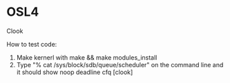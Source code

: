 # OSL4
Clook

How to test code:

1. Make kernerl with make && make modules_install
2. Type "% cat /sys/block/sdb/queue/scheduler" on the command line
   and it should show noop deadline cfq [clook] 
